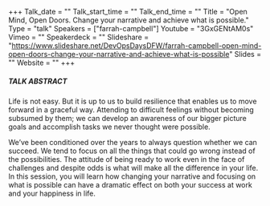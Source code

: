 +++
Talk_date = ""
Talk_start_time = ""
Talk_end_time = ""
Title = "Open Mind, Open Doors. Change your narrative and achieve what is possible."
Type = "talk"
Speakers = ["farrah-campbell"]
Youtube = "3GxGENtAM0s"
Vimeo = ""
Speakerdeck = ""
Slideshare = "https://www.slideshare.net/DevOpsDaysDFW/farrah-campbell-open-mind-open-doors-change-your-narrative-and-achieve-what-is-possible"
Slides = ""
Website = ""
+++

##### TALK ABSTRACT

Life is not easy. But it is up to us to build resilience that enables us to move forward in a graceful way. Attending to difficult feelings without becoming subsumed by them; we can develop an awareness of our bigger picture goals and accomplish tasks we never thought were possible.

We’ve been conditioned over the years to always question whether we can succeed. We tend to focus on all the things that could go wrong instead of the possibilities. The attitude of being ready to work even in the face of challenges and despite odds is what will make all the difference in your life. In this session, you will learn how changing your narrative and focusing on what is possible can have a dramatic effect on both your success at work and your happiness in life.